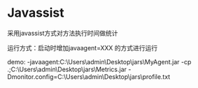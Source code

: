 # Javassist

采用javassist方式对方法执行时间做统计

运行方式：启动时增加javaagent=XXX 的方式进行运行

demo:
-javaagent:C:\Users\admin\Desktop\jars\MyAgent.jar 
-cp .;C:\Users\admin\Desktop\jars\Metrics.jar
-Dmonitor.config=C:\Users\admin\Desktop\jars\profile.txt

